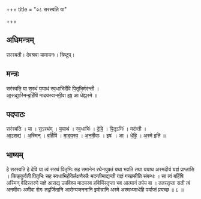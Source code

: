 +++
title = "०८ सरस्वति या"

+++
## अधिमन्त्रम्
सरस्वती। देवश्रवा यामायनः। त्रिष्टुप्।

## मन्त्रः
सर॑स्वति॒ या स॒रथं॑ य॒याथ॑ स्व॒धाभि॑र्देवि पि॒तृभि॒र्मद॑न्ती ।  
आ॒सद्या॒स्मिन्ब॒र्हिषि॑ मादयस्वानमी॒वा इष॒ आ धे॑ह्य॒स्मे ॥

## पदपाठः
सर॑स्वति । या । स॒ऽरथ॑म् । य॒याथ॑ । स्व॒धाभिः॑ । दे॒वि॒ । पि॒तृऽभिः॑ । मद॑न्ती ।  
आ॒ऽसद्य॑ । अ॒स्मिन् । ब॒र्हिषि॑ । मा॒द॒य॒स्व॒ । अ॒न॒मी॒वाः । इषः॑ । आ । धे॒हि॒ । अ॒स्मे इति॑ ॥

## भाष्यम्
हे सरस्वति हे देवि या त्वं सरथं पितृभिः सह समानेन रथेनयुक्तं यथा भवति तथा ययाथ अस्मदीयं यज्ञं प्राप्तासि । किङ्कुर्वती पितृभिः सह स्वधाभिर्हविर्लक्षणैरन्नैः मदन्तीमाद्यन्ती यज्ञं गच्छसीति संबन्धः । सा त्वं बर्हिषि अस्मिन् वेदिस्तरणे यज्ञे आसद्य उपविश्य मादयस्व हविर्भिस्तृप्ता भव आत्मानं तर्पय वा । ततस्तृप्ता सती त्वं अनमीवाः अमीवा रोगः तद्वर्जितानि आरोग्यजननानि इषोन्नानि अस्मे अस्मभ्य्माधेहि पर्याप्तं प्रयच्छ ॥ ८ ॥